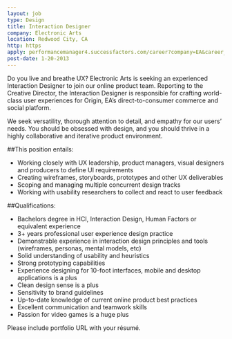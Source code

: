 ```yaml
---
layout: job
type: Design
title: Interaction Designer
company: Electronic Arts
location: Redwood City, CA
http: https
apply: performancemanager4.successfactors.com/career?company=EA&career_job_req_id=9842&career_ns=job_listing&navBarLevel=JOB_SEARCH
post-date: 1-20-2013
--- 
```


Do you live and breathe UX? Electronic Arts is seeking an experienced Interaction Designer to join our online product team. Reporting to the Creative Director, the Interaction Designer is responsible for crafting world-class user experiences for Origin, EA’s direct-to-consumer commerce and social platform.
 
We seek versatility, thorough attention to detail, and empathy for our users’ needs. You should be obsessed with design, and you should thrive in a highly collaborative and iterative product environment.

##This position entails:
* Working closely with UX leadership, product managers, visual designers and producers to define UI requirements
* Creating wireframes, storyboards, prototypes and other UX deliverables
* Scoping and managing multiple concurrent design tracks
* Working with usability researchers to collect and react to user feedback

##Qualifications:
* Bachelors degree in HCI, Interaction Design, Human Factors or equivalent experience
* 3+ years professional user experience design practice
* Demonstrable experience in interaction design principles and tools (wireframes, personas, mental models, etc)
* Solid understanding of usability and heuristics
* Strong prototyping capabilities
* Experience designing for 10-foot interfaces, mobile and desktop applications is a plus
* Clean design sense is a plus
* Sensitivity to brand guidelines
* Up-to-date knowledge of current online product best practices
* Excellent communication and teamwork skills
* Passion for video games is a huge plus
 
Please include portfolio URL with your résumé.